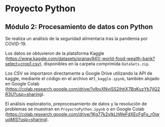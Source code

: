 # Proyecto Python
## Módulo 2: Procesamiento de datos con Python

Se realiza un análisis de la seguridad alimentaria tras la pandemia por COVID-19.

Los datos se obtuvieron de la plataforma Kaggle (https://www.kaggle.com/datasets/pranav941/-world-food-wealth-bank?select=crop1.csv),
disponibles en la carpeta comprimida `DataSets.zip`.

Los CSV se importaron directamente a Google Drive utilizando la API de kaggle, mediante el código en el archivo `API_kaggle.ipynb`, 
también alojado en Google Colab (https://colab.research.google.com/drive/1vIbvXNviSS2ihtiX7BqKuzYb7jlQ2R3U?usp=sharing).

El análisis exploratorio, preprocesamiento de datos y la resolución de problemas se muestran en `ProyectoPython.ipynb` o en
Google Colab (https://colab.research.google.com/drive/1Kg77k2vlkLhWeFdXEcFgFo_r0iwuqMlS?usp=sharing).
